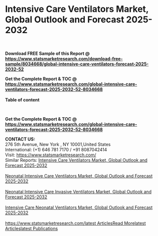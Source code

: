 <h1>Intensive Care Ventilators Market, Global Outlook and Forecast 2025-2032</h1><br/><p><strong>Download FREE Sample of this Report @ <a href="https://www.statsmarketresearch.com/download-free-sample/8034668/global-intensive-care-ventilators-forecast-2025-2032-52">https://www.statsmarketresearch.com/download-free-sample/8034668/global-intensive-care-ventilators-forecast-2025-2032-52</a></strong></p><div><b>Get the Complete Report & TOC @ <a href="https://www.statsmarketresearch.com/global-intensive-care-ventilators-forecast-2025-2032-52-8034668">https://www.statsmarketresearch.com/global-intensive-care-ventilators-forecast-2025-2032-52-8034668</a></b></div><br><b>Table of content</b><p><br><div><b>Get the Complete Report & TOC @ <a href="https://www.statsmarketresearch.com/global-intensive-care-ventilators-forecast-2025-2032-52-8034668">https://www.statsmarketresearch.com/global-intensive-care-ventilators-forecast-2025-2032-52-8034668</a></b></div></p> <b>CONTACT US:</b><br>276 5th Avenue, New York , NY 10001,United States<br>International: (+1) 646 781 7170 / +91 8087042414<br>Visit: <a href="https://www.statsmarketresearch.com/">https://www.statsmarketresearch.com/</a><br>Similar Reports: <a href="https://www.statsmarketresearch.com/global-intensive-care-ventilators-forecast-2025-2032-52-8034668">Intensive Care Ventilators Market, Global Outlook and Forecast 2025-2032</a><br/><br/><a href="https://www.statsmarketresearch.com/global-intensive-care-ventilators-forecast-2025-2032-52-8034668">Neonatal Intensive Care Ventilators Market, Global Outlook and Forecast 2025-2032</a><br/><br/><a href="https://www.statsmarketresearch.com/global-intensive-care-ventilators-forecast-2025-2032-52-8034668">Neonatal Intensive Care Invasive Ventilators Market, Global Outlook and Forecast 2025-2032</a><br/><br/><a href="https://www.statsmarketresearch.com/global-intensive-care-ventilators-forecast-2025-2032-52-8034668">Intensive Care Neonatal Ventilators Market, Global Outlook and Forecast 2025-2032</a><br/><br/><a href="https://gyeongbokgung.com">https://www.statsmarketresearch.com/</a><a href="https://hallyeomaritime.com">latest Articles</a><a href="https://jingwansa.com">Read More</a><a href=https://nguoiviet.jp/">latest Articles</a><a href="https://www.intelmarketresearch.com/">latest Publications</a>
